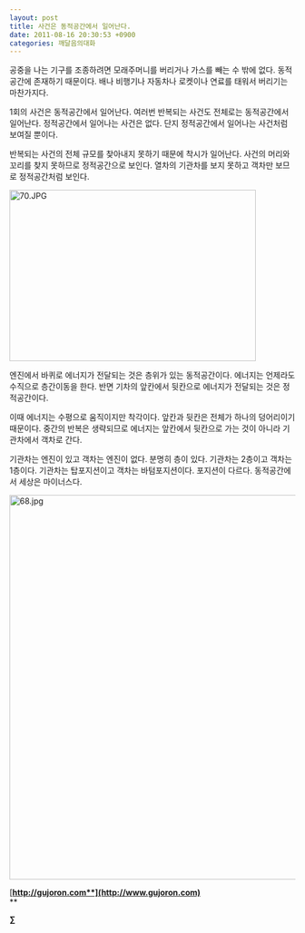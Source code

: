 ```yaml
---
layout: post
title: 사건은 동적공간에서 일어난다.
date: 2011-08-16 20:30:53 +0900
categories: 깨달음의대화
---
```

공중을 나는 기구를 조종하려면 모래주머니를 버리거나 가스를 빼는 수 밖에 없다. 동적공간에 존재하기 때문이다. 배나 비행기나 자동차나 로켓이나 연료를 태워서 버리기는 마찬가지다. 

1회의 사건은 동적공간에서 일어난다. 여러번 반복되는 사건도 전체로는 동적공간에서 일어난다. 정적공간에서 일어나는 사건은 없다. 단지 정적공간에서 일어나는 사건처럼 보여질 뿐이다. 

반복되는 사건의 전체 규모를 찾아내지 못하기 때문에 착시가 일어난다. 사건의 머리와 꼬리를 찾지 못하므로 정적공간으로 보인다. 열차의 기관차를 보지 못하고 객차만 보므로 정적공간처럼 보인다. 



[ <img alt="70.JPG" src="assets/attach/images/198/516/187/70.JPG" width="434" height="302" />](/assets/attach/images/198/516/187/70.JPG)



엔진에서 바퀴로 에너지가 전달되는 것은 층위가 있는 동적공간이다. 에너지는 언제라도 수직으로 층간이동을 한다. 반면 기차의 앞칸에서 뒷칸으로 에너지가 전달되는 것은 정적공간이다. 

이때 에너지는 수평으로 움직이지만 착각이다. 앞칸과 뒷칸은 전체가 하나의 덩어리이기 때문이다. 중간의 반복은 생략되므로 에너지는 앞칸에서 뒷칸으로 가는 것이 아니라 기관차에서 객차로 간다. 

기관차는 엔진이 있고 객차는 엔진이 없다. 분명히 층이 있다. 기관차는 2층이고 객차는 1층이다. 기관차는 탑포지션이고 객차는 바텀포지션이다. 포지션이 다르다. 동적공간에서 세상은 마이너스다. 



 <img alt="68.jpg" src="assets/attach/images/198/516/187/68.jpg" width="599" height="678" />




  




[**http://gujoron.com**](http://www.gujoron.com)**  
** 

**∑**
